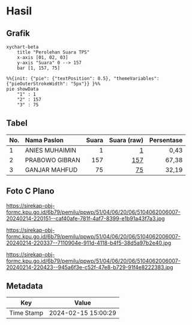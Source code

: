 # Hasil

## Grafik

```mermaid
xychart-beta
    title "Perolehan Suara TPS"
    x-axis [01, 02, 03]
    y-axis "Suara" 0 --> 157
    bar [1, 157, 75]
```

```mermaid
%%{init: {"pie": {"textPosition": 0.5}, "themeVariables": {"pieOuterStrokeWidth": "5px"}} }%%
pie showData
    "1" : 1
    "2" : 157
    "3" : 75
```

## Tabel

| No. | Nama Paslon    | Suara | Suara (raw) | Persentase |
|:--- |:-------------- | -----:| -----------:| ----------:|
| 1   | ANIES MUHAIMIN | 1     | [1][p-1]    | 0,43       |
| 2   | PRABOWO GIBRAN | 157   | [157][p-2]  | 67,38      |
| 3   | GANJAR MAHFUD  | 75    | [75][p-3]   | 32,19      |


[p-1]: https://github.com/gigit-pemilu/pemilu-2024-51-bali/blob/main/pilpres/hitung-suara/sub/51-bali/sub/04-gianyar/sub/06-tegallalang/sub/2006-sebatu/sub/007-tps/sub/paslon-1.txt
[p-2]: https://github.com/gigit-pemilu/pemilu-2024-51-bali/blob/main/pilpres/hitung-suara/sub/51-bali/sub/04-gianyar/sub/06-tegallalang/sub/2006-sebatu/sub/007-tps/sub/paslon-2.txt
[p-3]: https://github.com/gigit-pemilu/pemilu-2024-51-bali/blob/main/pilpres/hitung-suara/sub/51-bali/sub/04-gianyar/sub/06-tegallalang/sub/2006-sebatu/sub/007-tps/sub/paslon-3.txt

## Foto C Plano

https://sirekap-obj-formc.kpu.go.id/6b79/pemilu/ppwp/51/04/06/20/06/5104062006007-20240214-220151--caf40afe-781f-4af7-8399-e1b91a43f7a3.jpg

https://sirekap-obj-formc.kpu.go.id/6b79/pemilu/ppwp/51/04/06/20/06/5104062006007-20240214-220337--7110904e-911d-4118-b4f5-38d5a97b2e40.jpg

https://sirekap-obj-formc.kpu.go.id/6b79/pemilu/ppwp/51/04/06/20/06/5104062006007-20240214-220423--945a6f3e-c52f-47e8-b729-91f4e8222383.jpg


## Metadata

| Key        | Value               |
| ---------- | ------------------- |
| Time Stamp | 2024-02-15 15:00:29 |



